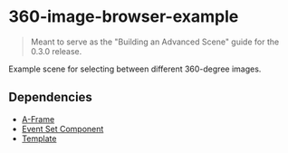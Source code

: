 # 360-image-browser-example

> Meant to serve as the "Building an Advanced Scene" guide for the 0.3.0 release.

Example scene for selecting between different 360-degree images.

## Dependencies

- [A-Frame](https://github.com/aframevr/aframe)
- [Event Set Component](https://github.com/ngokevin/aframe-event-set-component)
- [Template](https://github.com/ngokevin/aframe-template-component)
